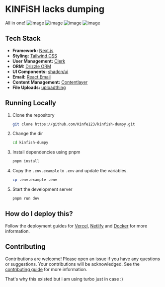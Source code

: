 # KINFiSH lacks dumping 

All in one!
![image](https://github.com/Kinfe123/kinfish-dumpy/assets/65047246/ae13f1c6-1b94-40b7-800b-b82a837a2148)
![image](https://github.com/Kinfe123/kinfish-dumpy/assets/65047246/2ec255f4-9a43-419a-95fb-b91907680116)
![image](https://github.com/Kinfe123/kinfish-dumpy/assets/65047246/e3278f44-e10d-4ab6-b41b-13eac90a7707)
![image](https://github.com/Kinfe123/kinfish-dumpy/assets/65047246/073b5c9b-c30a-456f-9d3b-64237d44060a)





## Tech Stack

- **Framework:** [Next.js](https://nextjs.org)
- **Styling:** [Tailwind CSS](https://tailwindcss.com)
- **User Management:** [Clerk](https://clerk.com)
- **ORM:** [Drizzle ORM](https://orm.drizzle.team)
- **UI Components:** [shadcn/ui](https://ui.shadcn.com)
- **Email:** [React Email](https://react.email)
- **Content Management:** [Contentlayer](https://www.contentlayer.dev)
- **File Uploads:** [uploadthing](https://uploadthing.com)
## Running Locally

1. Clone the repository

   ```bash
   git clone https://github.com/Kinfe123/kinfish-dumpy.git
   ```

2. Change the dir

   ```bash
   cd kinfish-dumpy
   ```

3. Install dependencies using pnpm

   ```bash
   pnpm install
   ```

4. Copy the `.env.example` to `.env` and update the variables.

   ```bash
   cp .env.example .env
   ```

5. Start the development server

   ```bash
   pnpm run dev
   ```



## How do I deploy this?

Follow the deployment guides for [Vercel](https://create.t3.gg/en/deployment/vercel), [Netlify](https://create.t3.gg/en/deployment/netlify) and [Docker](https://create.t3.gg/en/deployment/docker) for more information.

## Contributing

Contributions are welcome! Please open an issue if you have any questions or suggestions. Your contributions will be acknowledged. See the [contributing guide](./CONTRIBUTING.md) for more information.

That's why this existed but i am using turbo just in case :)
